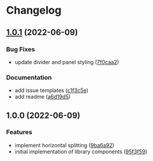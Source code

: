 # Changelog

## [1.0.1](https://github.com/chornonoh-vova/react-split-view/compare/v1.0.0...v1.0.1) (2022-06-09)


### Bug Fixes

* update divider and panel styling ([7f0caa2](https://github.com/chornonoh-vova/react-split-view/commit/7f0caa2d690ccd5c5667ef537f50a12d7f5518ba))


### Documentation

* add issue templates ([c1f3c5e](https://github.com/chornonoh-vova/react-split-view/commit/c1f3c5eac501ee928ed62d8c2c72a02ff58765c3))
* add readme ([a6d19d5](https://github.com/chornonoh-vova/react-split-view/commit/a6d19d5264549810843845485f0b3c5960702e77))

## 1.0.0 (2022-06-09)


### Features

* implement horizontal splitting ([9ba6a92](https://github.com/chornonoh-vova/react-split-view/commit/9ba6a92b653e2e587bacf11bfda6565ed6132eab))
* initial implementation of library components ([95f3f59](https://github.com/chornonoh-vova/react-split-view/commit/95f3f595ccddcce8767af358da8aaea03f28893d))
